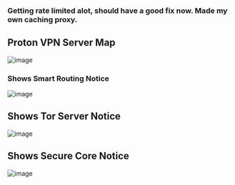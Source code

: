 ### Getting rate limited alot, should have a good fix now. Made my own caching proxy.

## Proton VPN Server Map
![image](https://github.com/user-attachments/assets/6b0299c8-5a2f-4c70-85b2-bcd62735c07a)

### Shows Smart Routing Notice
![image](https://github.com/user-attachments/assets/2ece250e-a2b6-4318-8c68-5723a43d4c34)

## Shows Tor Server Notice
![image](https://github.com/user-attachments/assets/037c32d1-0e42-4f40-8b3d-fac440aad61e)

## Shows Secure Core Notice
![image](https://github.com/user-attachments/assets/3fb42692-d392-4eae-9112-7320f59614b0)
